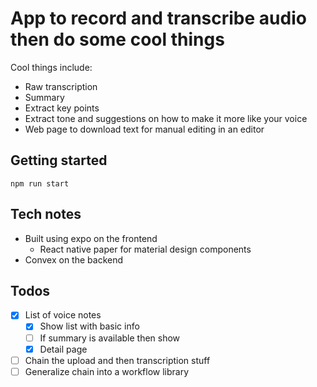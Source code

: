 # App to record and transcribe audio then do some cool things

Cool things include:

- Raw transcription
- Summary
- Extract key points
- Extract tone and suggestions on how to make it more like your voice
- Web page to download text for manual editing in an editor

## Getting started

`npm run start`

## Tech notes

- Built using expo on the frontend
  - React native paper for material design components
- Convex on the backend

## Todos

- [x] List of voice notes
  - [x] Show list with basic info
  - [ ] If summary is available then show
  - [x] Detail page
- [ ] Chain the upload and then transcription stuff
- [ ] Generalize chain into a workflow library
